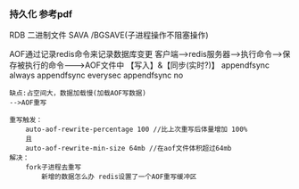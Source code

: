 ### 持久化 参考pdf
RDB 二进制文件 
    SAVA /BGSAVE(子进程操作不阻塞操作)

AOF通过记录redis命令来记录数据库变更
    客户端-->redis服务器-->执行命令-->保存被执行的命令--->AOF文件中
    【写入】&【同步(实时?)】
    appendfsync always 
    appendfsync everysec
    appendfsync no
    
    缺点:占空间大，数据加载慢(加载AOF写数据)
    -->AOF重写
    
    重写触发：
        auto-aof-rewrite-percentage 100 //比上次重写后体量增加 100%
        且
        auto-aof-rewrite-min-size 64mb //在aof文件体积超过64mb
    解决：
        fork子进程去重写
            新增的数据怎么办 redis设置了一个AOF重写缓冲区